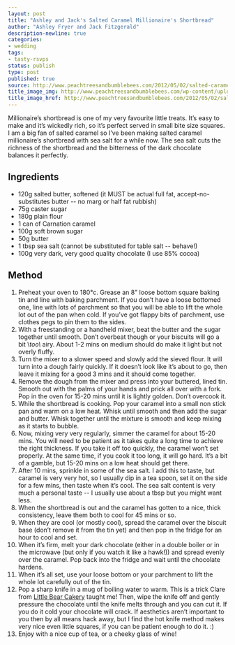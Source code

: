 ```yaml
---
layout: post
title: "Ashley and Jack's Salted Caramel Millionaire's Shortbread"
author: "Ashley Fryer and Jack Fitzgerald"
description-newline: true
categories:
- wedding
tags:
- tasty-rsvps
status: publish
type: post
published: true
source: http://www.peachtreesandbumblebees.com/2012/05/02/salted-caramel-millionaires-shortbread/
title_image_img: http://www.peachtreesandbumblebees.com/wp-content/uploads/2012/04/Screen-Shot-2012-04-26-at-20.27.33.png
title_image_href: http://www.peachtreesandbumblebees.com/2012/05/02/salted-caramel-millionaires-shortbread/
---
```


Millionaire’s shortbread is one of my very favourite little treats. It’s easy to make and it’s wickedly rich, so it’s perfect served in small bite size squares. I am a big fan of salted caramel so I’ve been making salted caramel millionaire’s shortbread with sea salt for a while now. The sea salt cuts the richness of the shortbread and the bitterness of the dark chocolate balances it perfectly.

## Ingredients

* 120g salted butter, softened (it MUST be actual full fat, accept-no-substitutes butter -- no marg or half fat rubbish)
* 75g caster sugar
* 180g plain flour
* 1 can of Carnation caramel
* 100g soft brown sugar
* 50g butter
* 1 tbsp sea salt (cannot be substituted for table salt -- behave!)
* 100g very dark, very good quality chocolate (I use 85% cocoa)

## Method

1. Preheat your oven to 180°c. Grease an 8" loose bottom square baking tin and line with baking parchment. If you don’t have a loose bottomed one, line with lots of parchment so that you will be able to lift the whole lot out of the pan when cold. If you’ve got flappy bits of parchment, use clothes pegs to pin them to the sides.
1. With a freestanding or a handheld mixer, beat the butter and the sugar together until smooth. Don’t overbeat though or your biscuits will go a bit \\*too\\* airy. About 1-2 mins on medium should do make it light but not overly fluffy.
1. Turn the mixer to a slower speed and slowly add the sieved flour. It will turn into a dough fairly quickly. If it doesn’t look like it’s about to go, then leave it mixing for a good 3 mins and it should come together.
1. Remove the dough from the mixer and press into your buttered, lined tin. Smooth out with the palms of your hands and prick all over with a fork. Pop in the oven for 15-20 mins until it is lightly golden. Don’t overcook it.
1. While the shortbread is cooking. Pop your caramel into a small non stick pan and warm on a low heat. Whisk until smooth and then add the sugar and butter. Whisk together until the mixture is smooth and keep mixing as it starts to bubble.
1. Now, mixing very very regularly, simmer the caramel for about 15-20 mins. You will need to be patient as it takes quite a long time to achieve the right thickness. If you take it off too quickly, the caramel won’t set properly. At the same time, if you cook it too long, it will go hard. It’s a bit of a gamble, but 15-20 mins on a low heat should get there.
1. After 10 mins, sprinkle in some of the sea salt. I add this to taste, but caramel is very very hot, so I usually dip in a tea spoon, set it on the side for a few mins, then taste when it’s cool. The sea salt content is very much a personal taste -- I usually use about a tbsp but you might want less.
1. When the shortbread is out and the caramel has gotten to a nice, thick consistency, leave them both to cool for 45 mins or so.
1. When they are cool (or mostly cool), spread the caramel over the biscuit base (don’t remove it from the tin yet) and then pop in the fridge for an hour to cool and set.
1. When it’s firm, melt your dark chocolate (either in a double boiler or in the microwave (but only if you watch it like a hawk!)) and spread evenly over the caramel. Pop back into the fridge and wait until the chocolate hardens.
1. When it’s all set, use your loose bottom or your parchment to lift the whole lot carefully out of the tin.
1. Pop a sharp knife in a mug of boiling water to warm. This is a trick Clare from [Little Bear Cakery](http://littlebearcakery.blogspot.co.uk/) taught me! Then, wipe the knife off and gently pressure the chocolate until the knife melts through and you can cut it. If you do it cold your chocolate will crack. If aesthetics aren’t important to you then by all means hack away, but I find the hot knife method makes very nice even little squares, if you can be patient enough to do it. :)
1. Enjoy with a nice cup of tea, or a cheeky glass of wine!

